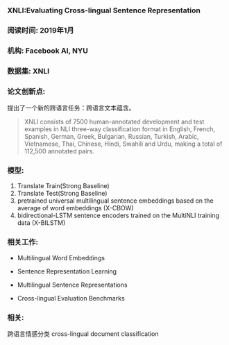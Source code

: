 ### XNLI:Evaluating Cross-lingual Sentence Representation  
### 阅读时间: 2019年1月  
### 机构: Facebook AI, NYU  
### 数据集: XNLI  
### 论文创新点:  
提出了一个新的跨语言任务：跨语言文本蕴含。

> XNLI consists of 7500 human-annotated development and test examples in NLI three-way classification format in English, French, Spanish,
German, Greek, Bulgarian, Russian, Turkish, Arabic, Vietnamese, Thai, Chinese, Hindi, Swahili and Urdu, making a total of 112,500 annotated pairs.

### 模型:  
1. Translate Train(Strong Baseline) 
2. Translate Test(Strong Baseline)
3. pretrained universal multilingual sentence embeddings based on the average of word embeddings (X-CBOW)
4. bidirectional-LSTM sentence encoders trained on the MultiNLI training data (X-BILSTM) 

### 相关工作:  
* Multilingual Word Embeddings  
 
* Sentence Representation Learning  
 
* Multilingual Sentence Representations  
 
*  Cross-lingual Evaluation Benchmarks  
  
### 相关:  
跨语言情感分类 cross-lingual document classification  
  
  
